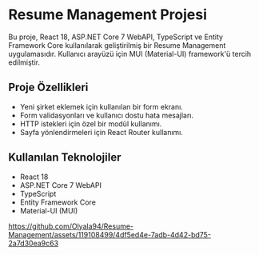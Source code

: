 # Resume Management Projesi

Bu proje, React 18, ASP.NET Core 7 WebAPI, TypeScript ve Entity Framework Core kullanılarak geliştirilmiş bir Resume Management uygulamasıdır. Kullanıcı arayüzü için MUI (Material-UI) framework'ü tercih edilmiştir.

## Proje Özellikleri

- Yeni şirket eklemek için kullanılan bir form ekranı.
- Form validasyonları ve kullanıcı dostu hata mesajları.
- HTTP istekleri için özel bir modül kullanımı.
- Sayfa yönlendirmeleri için React Router kullanımı.

## Kullanılan Teknolojiler

- React 18
- ASP.NET Core 7 WebAPI
- TypeScript
- Entity Framework Core
- Material-UI (MUI)


https://github.com/Olyala94/Resume-Management/assets/119108499/4df5ed4e-7adb-4d42-bd75-2a7d30ea9c63

